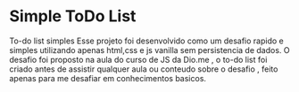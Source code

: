 # Simple ToDo List
To-do list simples
Esse projeto foi desenvolvido como um desafio rapido e simples utilizando apenas html,css e js vanilla sem persistencia de dados. O desafio foi proposto na aula do curso de JS da Dio.me , o to-do list foi criado antes de assistir qualquer aula ou conteudo sobre o desafio , feito apenas para me desafiar em conhecimentos basicos.